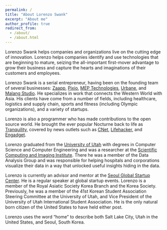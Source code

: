 ```yaml
---
permalink: /
title: "About Lorenzo Swank"
excerpt: "About me"
author_profile: true
redirect_from: 
  - /about/
  - /about.html
---
```


Lorenzo Swank helps companies and organizations live on the cutting edge of innovation. Lorenzo helps companies identify and use technologies that are beginning to mature, seizing the all-important first-mover advantage to grow their business and capture the hearts and imaginations of their customers and employees.

Lorenzo Swank is a serial entrepreneur, having been on the founding team of several businesses: [Zaapp](http://www.zaapp.group), [Pixio](http://www.pixio.com), [MEP Technologies](https://www.facebook.com/meptech), [Urbane](http://urbane.strikingly.com), and [Malang Studio](http://www.malangstudio.com). He specializes in work that connects the Western World with Asia. His clients have come from a number of fields, including healthcare, logistics and supply chain, sports and fitness (including Olympic organizations), and a variety of startups.

Lorenzo is also a programmer who has made contributions to the open source world. He brought the ever popular Nocturne back to life as [Tranquility](https://github.com/lswank/Tranquility), covered by news outlets such as [CNet](https://www.cnet.com/g00/how-to/tranquility-adds-a-night-mode-to-your-mac/?i10c.ua=1&i10c.encReferrer=aHR0cHM6Ly93d3cuZ29vZ2xlLmNvbS8%3d&i10c.dv=11), [Lifehacker](https://lifehacker.com/tranquility-gives-you-r-mac-a-one-click-night-reading-m-1519957053), and [Engadget](https://www.engadget.com/2014/02/07/tranquility-lets-you-work-on-your-laptop-in-the-dark-without-bli/).

Lorenzo graduated from the [University of Utah](https://www.utah.edu) with degrees in Computer Science and Computer Engineering and was a researcher at the [Scientific Computing and Imaging Institute](https://www.sci.utah.edu). There he was a member of the Data Analysis Group and was responsible for helping hospitals and corporations visualize their data in a way that unlocked useful insights hiding in the data.

Lorenzo is currently an advisor and mentor at the [Seoul Global Startup Center](http://www.seoulgsc.com). He is a regular speaker at global startup events. Lorenzo is a member of the Royal Asiatic Society Korea Branch and the Korea Society. Previously, he was a member of the 41st Korean Student Association Steering Committee at the University of Utah, and Vice President of the University of Utah International Student Association. He is the only natural born citizen of the United States to have held either post.

Lorenzo uses the word “home” to describe both Salt Lake City, Utah in the United States, and Seoul, South Korea.
